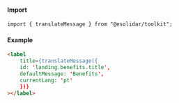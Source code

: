 #### Import
``` html
import { translateMessage } from "@esolidar/toolkit";
```
#### Example
``` html
<label
    title={translateMessage({
    id: 'landing.benefits.title',
    defaultMessage: 'Benefits',
    currentLang: 'pt'
    })}
></label>
```

